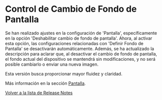 # Control de Cambio de Fondo de Pantalla

Se han realizado ajustes en la configuración de 'Pantalla', específicamente en la opción 'Deshabilitar cambio de fondo de pantalla'. Ahora, al activar esta opción, las configuraciones relacionadas con 'Definir Fondo de Pantalla' se desactivarán automáticamente. Además, se ha actualizado la descripción para aclarar que, al desactivar el cambio de fondo de pantalla, el fondo actual del dispositivo se mantendrá sin modificaciones, y no será posible cambiarlo o enviar una nueva imagen.

Esta versión busca proporcionar mayor fluidez y claridad.

Más información en la sección [Pantalla](../../portal/configuracion/editar-politica/configuracion-general/pantalla.md).

[Volver a la lista de Release Notes](broken-reference)
